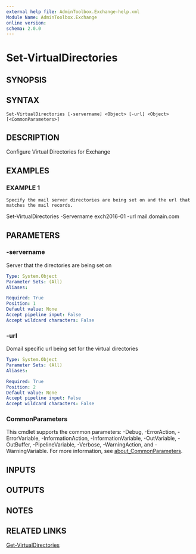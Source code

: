 ```yaml
---
external help file: AdminToolbox.Exchange-help.xml
Module Name: AdminToolbox.Exchange
online version:
schema: 2.0.0
---
```


# Set-VirtualDirectories

## SYNOPSIS

## SYNTAX

```
Set-VirtualDirectories [-servername] <Object> [-url] <Object> [<CommonParameters>]
```

## DESCRIPTION
Configure Virtual Directories for Exchange

## EXAMPLES

### EXAMPLE 1
```
Specify the mail server directories are being set on and the url that matches the mail records.
```

Set-VirtualDirectories -Servername exch2016-01 -url mail.domain.com

## PARAMETERS

### -servername
Server that the directories are being set on

```yaml
Type: System.Object
Parameter Sets: (All)
Aliases:

Required: True
Position: 1
Default value: None
Accept pipeline input: False
Accept wildcard characters: False
```

### -url
Domail specific url being set for the virtual directories

```yaml
Type: System.Object
Parameter Sets: (All)
Aliases:

Required: True
Position: 2
Default value: None
Accept pipeline input: False
Accept wildcard characters: False
```

### CommonParameters
This cmdlet supports the common parameters: -Debug, -ErrorAction, -ErrorVariable, -InformationAction, -InformationVariable, -OutVariable, -OutBuffer, -PipelineVariable, -Verbose, -WarningAction, and -WarningVariable. For more information, see [about_CommonParameters](http://go.microsoft.com/fwlink/?LinkID=113216).

## INPUTS

## OUTPUTS

## NOTES

## RELATED LINKS

[Get-VirtualDirectories]()

